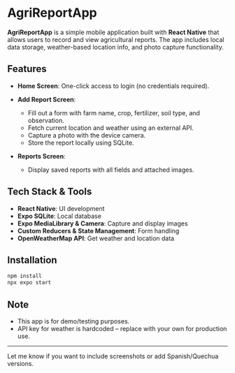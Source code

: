 # AgriReportApp

**AgriReportApp** is a simple mobile application built with **React Native** that allows users to record and view agricultural reports. The app includes local data storage, weather-based location info, and photo capture functionality.

## Features

* **Home Screen**: One-click access to login (no credentials required).
* **Add Report Screen**:

  * Fill out a form with farm name, crop, fertilizer, soil type, and observation.
  * Fetch current location and weather using an external API.
  * Capture a photo with the device camera.
  * Store the report locally using SQLite.
* **Reports Screen**:

  * Display saved reports with all fields and attached images.

## Tech Stack & Tools

* **React Native**: UI development
* **Expo SQLite**: Local database
* **Expo MediaLibrary & Camera**: Capture and display images
* **Custom Reducers & State Management**: Form handling
* **OpenWeatherMap API**: Get weather and location data

## Installation

```bash
npm install
npx expo start
```

## Note

* This app is for demo/testing purposes.
* API key for weather is hardcoded – replace with your own for production use.

---

Let me know if you want to include screenshots or add Spanish/Quechua versions.
